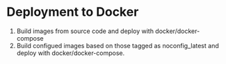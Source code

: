 # Deployment to Docker

1. Build images from source code and deploy with docker/docker-compose
2. Build configued images based on those tagged as noconfig_latest and deploy with docker/docker-compose.
